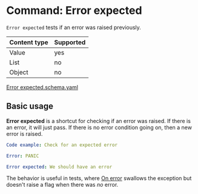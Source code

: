 # Command: Error expected

`Error expected` tests if an error was raised previously.

| Content type | Supported |
|--------------|-----------|
| Value        | yes       |
| List         | no        |
| Object       | no        |

[Error expected.schema.yaml](schema/Expected%20error.schema.yaml)

## Basic usage

**Error expected** is a shortcut for checking if an error was raised. If there is an error, it will just pass. If there
is no error condition going on, then a new error is raised.

```yaml instacli
Code example: Check for an expected error

Error: PANIC

Error expected: We should have an error
```

The behavior is useful in tests, where [On error](../errors/On%20error.md) swallows the exception but doesn't raise a
flag when there was _no_ error.

